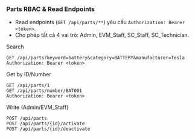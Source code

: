 ### Parts RBAC & Read Endpoints

- Read endpoints (`GET /api/parts/**`) yêu cầu `Authorization: Bearer <token>`.
- Cho phép tất cả 4 vai trò: Admin, EVM_Staff, SC_Staff, SC_Technician.

Search

```
GET /api/parts?keyword=battery&category=BATTERY&manufacturer=Tesla
Authorization: Bearer <token>
```

Get by ID/Number

```
GET /api/parts/1
GET /api/parts/number/BAT001
Authorization: Bearer <token>
```

Write (Admin/EVM_Staff)

```
POST /api/parts
POST /api/parts/{id}/activate
POST /api/parts/{id}/deactivate
```
